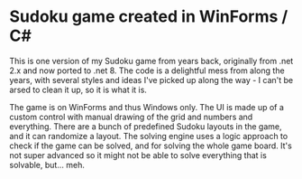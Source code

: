 # Sudoku game created in WinForms / C#

This is one version of my Sudoku game from years back, originally from .net 2.x and now ported to .net 8. The code is a delightful mess from along the years, with several styles and ideas I've picked up along the way - I can't be arsed to clean it up, so it is what it is.

The game is on WinForms and thus Windows only. The UI is made up of a custom control with manual drawing of the grid and numbers and everything. There are a bunch of predefined Sudoku layouts in the game, and it can randomize a layout. The solving engine uses a logic approach to check if the game can be solved, and for solving the whole game board. It's not super advanced so it might not be able to solve everything that is solvable, but... meh.


